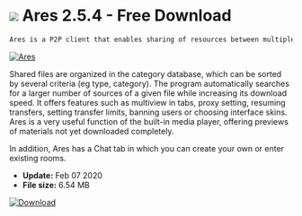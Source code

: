 # ![](https://cdn.softexe.net/static/icon/9/ares-8660.png) Ares 2.5.4 - Free Download

```sh
Ares is a P2P client that enables sharing of resources between multiple users including audio files, videos, programs, documents and photos.
```
[![Ares](https://gallery.dpcdn.pl/imgc/Tools/1435/g_-_420x350_1.5_-_x20110110130428_00.png)](https://softexe.net/win/internet/torrent-client/ares:hffR.html)

Shared files are organized in the category database, which can be sorted by several criteria (eg type, category). The program automatically searches for a larger number of sources of a given file while increasing its download speed. It offers features such as multiview in tabs, proxy setting, resuming transfers, setting transfer limits, banning users or choosing interface skins. Ares is a very useful function of the built-in media player, offering previews of materials not yet downloaded completely.
 
 In addition, Ares has a Chat tab in which you can create your own or enter existing rooms.


- **Update:** Feb 07 2020
- **File size:** 6.54 MB

[![Download](https://cdn.softexe.net/static/img/download.png)](https://softexe.net/win/internet/torrent-client/ares:hffR.html)

